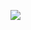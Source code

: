 <a href="../rockseries.html"><img src="http://firedpot.com/images/rockseries/wave-rock2.jpg" /></a>
